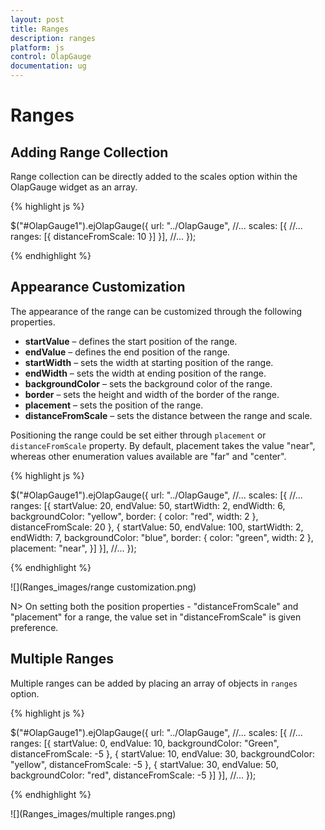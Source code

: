 ```yaml
---
layout: post
title: Ranges
description: ranges
platform: js
control: OlapGauge
documentation: ug
---
```


# Ranges

## Adding Range Collection

Range collection can be directly added to the scales option within the OlapGauge widget as an array.

{% highlight js %}

$("#OlapGauge1").ejOlapGauge({
    url: "../OlapGauge",
    //...
    scales: [{
        //...
        ranges: [{
            distanceFromScale: 10
        }]
    }],
    //...
});

{% endhighlight %}

## Appearance Customization

The appearance of the range can be customized through the following properties.

* **startValue** – defines the start position of the range.
* **endValue** – defines the end position of the range.
* **startWidth** – sets the width at starting position of the range.
* **endWidth** – sets the width at ending position of the range.
* **backgroundColor** – sets the background color of the range.
* **border** – sets the height and width of the border of the range.
* **placement** – sets the position of the range.
* **distanceFromScale** – sets the distance between the range and scale.

Positioning the range could be set either through `placement` or `distanceFromScale` property. By default, placement takes the value "near", whereas other enumeration values available are "far" and "center".

{% highlight js %}

$("#OlapGauge1").ejOlapGauge({
    url: "../OlapGauge",
    //...
    scales: [{
        //...
        ranges: [{
            startValue: 20,
            endValue: 50,
            startWidth: 2,
            endWidth: 6,
            backgroundColor: "yellow",
            border: {
                color: "red",
                width: 2
            },
            distanceFromScale: 20
        }, {
            startValue: 50,
            endValue: 100,
            startWidth: 2,
            endWidth: 7,
            backgroundColor: "blue",
            border: {
                color: "green",
                width: 2
            },
            placement: "near",
        }]
    }],
    //...
});

{% endhighlight %}

![](Ranges_images/range customization.png) 

N> On setting both the position properties - "distanceFromScale" and "placement" for a range, the value set in "distanceFromScale" is given preference.

## Multiple Ranges 
Multiple ranges can be added by placing an array of objects in `ranges` option.

{% highlight js %}

$("#OlapGauge1").ejOlapGauge({
    url: "../OlapGauge",
    //...
    scales: [{
        //...
        ranges: [{
            startValue: 0,
            endValue: 10,
            backgroundColor: "Green",
            distanceFromScale: -5
        }, {
            startValue: 10,
            endValue: 30,
            backgroundColor: "yellow",
            distanceFromScale: -5
        }, {
            startValue: 30,
            endValue: 50,
            backgroundColor: "red",
            distanceFromScale: -5
        }]
    }],
    //...
});

{% endhighlight %}

![](Ranges_images/multiple ranges.png) 
